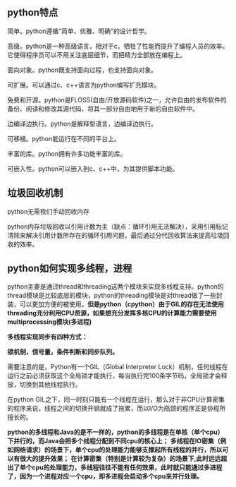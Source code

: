 ## python特点

简单。python遵循"简单、优雅、明确"的设计哲学。

高级。python是一种高级语言，相对于c，牺牲了性能而提升了编程人员的效率。它使得程序员可以不用关注底层细节，而把精力全部放在编程上。

面向对象。python既支持面向过程，也支持面向对象。

可扩展。可以通过c、c++语言为python编写扩充模块。

免费和开源。python是FLOSS(自由/开放源码软件)之一，允许自由的发布软件的备份、阅读和修改其源代码、将其一部分自由地用于新的自由软件中。

边编译边执行。python是解释型语言，边编译边执行。

可移植。python能运行在不同的平台上。

丰富的库。python拥有许多功能丰富的库。

可嵌入性。python可以嵌入到c、c++中，为其提供脚本功能。

## 垃圾回收机制

python无需我们手动回收内存

python内存垃圾回收以引用计数为主（缺点：循环引用无法解决），采用引用标记清除来解决引用计数所存在的循环引用问题，最后通过分代回收算法来提高垃圾回收的效率。

## python如何实现多线程，进程

 python主要是通过thread和threading这两个模块来实现多线程支持。python的thread模块是比较底层的模块，python的threading模块是对thread做了一些封装，可以更加方便的被使用。**但是python（cpython）由于GIL的存在无法使用threading充分利用CPU资源，如果想充分发挥多核CPU的计算能力需要使用multiprocessing模块(多进程)**

**多线程实现同步有四种方式：**

**锁机制，信号量，条件判断和同步队列。**

 需要注意的是，Python有一个GIL（Global Interpreter Lock）机制，任何线程在运行之前必须获取这个全局锁才能执行，每当执行完100条字节码，全局锁才会释放，切换到其他线程执行。

 在python GIL之下，同一时刻只能有一个线程在运行，那么对于非CPU计算密集的程序来说，线程之间的切换开销就成了拖累，而以I/O为瓶颈的程序正是协程所擅长的。

**python的多线程和Java的是不一样的，python的多线程是在单核（单个cpu）下并行的，而Java会把多个线程分配到不同cpu的核心上；**
**多线程在IO密集（例如网络请求）的场景下，单个cpu的处理能力能够支撑起所有线程的并行，所以可以有很大的提升效果；**
**在计算密集（特别是计算较为复杂）的场景下,此时远远超出了单个cpu的处理能力，多线程往往不能有任何效果，此时就只能通过多进程了，因为一个进程对应一个cpu，即多进程会启动多个cpu来并行处理。**






